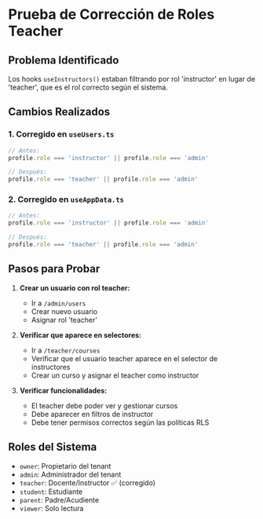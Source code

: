 # Prueba de Corrección de Roles Teacher

## Problema Identificado
Los hooks `useInstructors()` estaban filtrando por rol 'instructor' en lugar de 'teacher', que es el rol correcto según el sistema.

## Cambios Realizados

### 1. Corregido en `useUsers.ts`
```typescript
// Antes:
profile.role === 'instructor' || profile.role === 'admin'

// Después:
profile.role === 'teacher' || profile.role === 'admin'
```

### 2. Corregido en `useAppData.ts`
```typescript
// Antes:
profile.role === 'instructor' || profile.role === 'admin'

// Después:
profile.role === 'teacher' || profile.role === 'admin'
```

## Pasos para Probar

1. **Crear un usuario con rol teacher:**
   - Ir a `/admin/users`
   - Crear nuevo usuario
   - Asignar rol 'teacher'

2. **Verificar que aparece en selectores:**
   - Ir a `/teacher/courses`
   - Verificar que el usuario teacher aparece en el selector de instructores
   - Crear un curso y asignar el teacher como instructor

3. **Verificar funcionalidades:**
   - El teacher debe poder ver y gestionar cursos
   - Debe aparecer en filtros de instructor
   - Debe tener permisos correctos según las políticas RLS

## Roles del Sistema
- `owner`: Propietario del tenant
- `admin`: Administrador del tenant
- `teacher`: Docente/Instructor ✅ (corregido)
- `student`: Estudiante
- `parent`: Padre/Acudiente
- `viewer`: Solo lectura